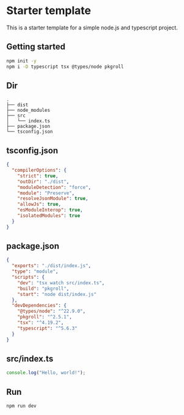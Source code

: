 # Starter template

This is a starter template for a simple node.js and typescript project.

## Getting started

```sh
npm init -y
npm i -D typescript tsx @types/node pkgroll
```

## Dir

```
.
├── dist
├── node_modules
├── src
│   └── index.ts
├── package.json
└── tsconfig.json
```

## tsconfig.json

```json
{
  "compilerOptions": {
    "strict": true,
    "outDir": "./dist",
    "moduleDetection": "force",
    "module": "Preserve",
    "resolveJsonModule": true,
    "allowJs": true,
    "esModuleInterop": true,
    "isolatedModules": true
  }
}
```

## package.json

```json
{
  "exports": "./dist/index.js",
  "type": "module",
  "scripts": {
    "dev": "tsx watch src/index.ts",
    "build": "pkgroll",
    "start": "node dist/index.js"
  },
  "devDependencies": {
    "@types/node": "^22.9.0",
    "pkgroll": "^2.5.1",
    "tsx": "^4.19.2",
    "typescript": "^5.6.3"
  }
}
```

## src/index.ts

```ts
console.log("Hello, world!");
```

## Run

```sh
npm run dev
```
